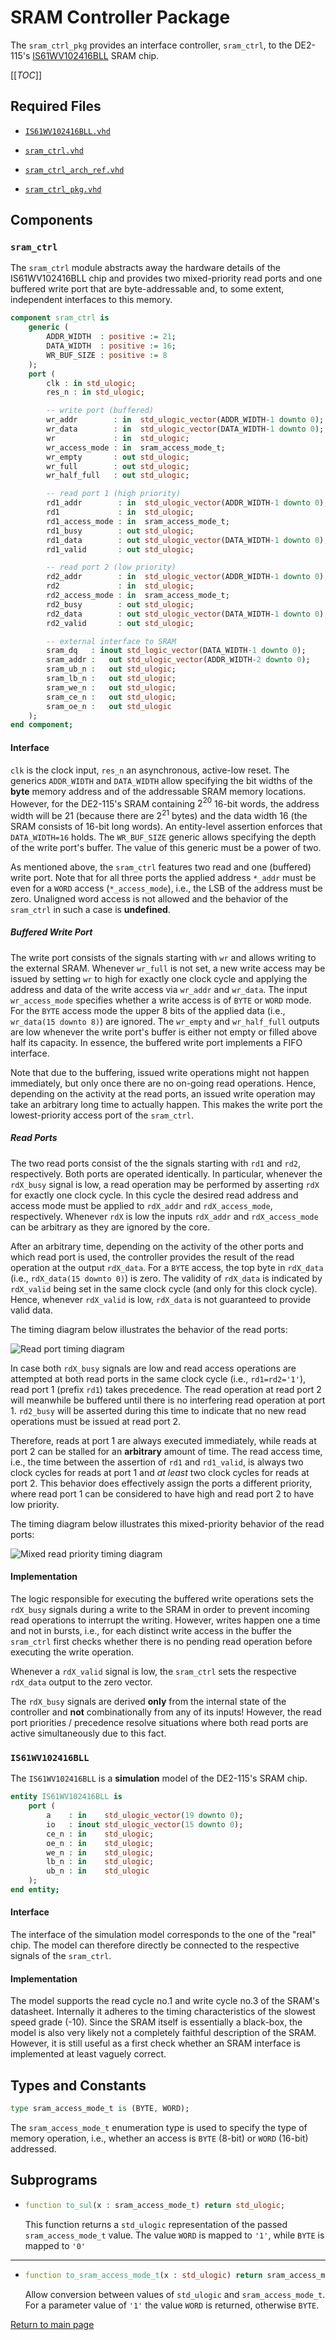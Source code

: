 
# SRAM Controller Package
The `sram_ctrl_pkg` provides an interface controller, `sram_ctrl`, to the DE2-115's [IS61WV102416BLL](https://www.issi.com/WW/pdf/61WV102416ALL.pdf) SRAM chip.



[[_TOC_]]

## Required Files

- [`IS61WV102416BLL.vhd`](src/IS61WV102416BLL.vhd)

- [`sram_ctrl.vhd`](src/sram_ctrl.vhd)

- [`sram_ctrl_arch_ref.vhd`](src/sram_ctrl_arch_ref.vhd)

- [`sram_ctrl_pkg.vhd`](src/sram_ctrl_pkg.vhd)

## Components

### `sram_ctrl`
The `sram_ctrl` module abstracts away the hardware details of the IS61WV102416BLL chip and provides two mixed-priority read ports and one buffered write port that are byte-addressable and, to some extent, independent interfaces to this memory.


```vhdl
component sram_ctrl is
	generic (
		ADDR_WIDTH  : positive := 21;
		DATA_WIDTH  : positive := 16;
		WR_BUF_SIZE : positive := 8
	);
	port (
		clk : in std_ulogic;
		res_n : in std_ulogic;

		-- write port (buffered)
		wr_addr        : in  std_ulogic_vector(ADDR_WIDTH-1 downto 0);
		wr_data        : in  std_ulogic_vector(DATA_WIDTH-1 downto 0);
		wr             : in  std_ulogic;
		wr_access_mode : in  sram_access_mode_t;
		wr_empty       : out std_ulogic;
		wr_full        : out std_ulogic;
		wr_half_full   : out std_ulogic;

		-- read port 1 (high priority)
		rd1_addr        : in  std_ulogic_vector(ADDR_WIDTH-1 downto 0);
		rd1             : in  std_ulogic;
		rd1_access_mode : in  sram_access_mode_t;
		rd1_busy        : out std_ulogic;
		rd1_data        : out std_ulogic_vector(DATA_WIDTH-1 downto 0);
		rd1_valid       : out std_ulogic;

		-- read port 2 (low priority)
		rd2_addr        : in  std_ulogic_vector(ADDR_WIDTH-1 downto 0);
		rd2             : in  std_ulogic;
		rd2_access_mode : in  sram_access_mode_t;
		rd2_busy        : out std_ulogic;
		rd2_data        : out std_ulogic_vector(DATA_WIDTH-1 downto 0);
		rd2_valid       : out std_ulogic;

		-- external interface to SRAM
		sram_dq   : inout std_logic_vector(DATA_WIDTH-1 downto 0);
		sram_addr :   out std_ulogic_vector(ADDR_WIDTH-2 downto 0);
		sram_ub_n :   out std_ulogic;
		sram_lb_n :   out std_ulogic;
		sram_we_n :   out std_ulogic;
		sram_ce_n :   out std_ulogic;
		sram_oe_n :   out std_ulogic
	);
end component;
```


#### Interface

`clk` is the clock input, `res_n` an asynchronous, active-low reset.
The generics `ADDR_WIDTH` and `DATA_WIDTH` allow specifying the bit widths of the **byte** memory address and of the addressable SRAM memory locations.
However, for the DE2-115's SRAM containing $2^{20}$ 16-bit words, the address width will be 21 (because there are $2^{21}$ bytes) and the data width 16 (the SRAM consists of 16-bit long words).
An entity-level assertion enforces that `DATA_WIDTH=16` holds.
The `WR_BUF_SIZE` generic allows specifying the depth of the write port's buffer.
The value of this generic must be a power of two.


As mentioned above, the `sram_ctrl` features two read and one (buffered) write port.
Note that for all three ports the applied address `*_addr` must be even for a `WORD` access (`*_access_mode`), i.e., the LSB of the address must be zero.
Unaligned word access is not allowed and the behavior of the `sram_ctrl` in such a case is **undefined**.




##### Buffered Write Port

The write port consists of the signals starting with `wr` and allows writing to the external SRAM.
Whenever `wr_full` is not set, a new write access may be issued by setting `wr` to high for exactly one clock cycle and applying the address and data of the write access via `wr_addr` and `wr_data`.
The input `wr_access_mode` specifies whether a write access is of `BYTE` or `WORD` mode.
For the `BYTE` access mode the upper 8 bits of the applied data (i.e., `wr_data(15 downto 8)`) are ignored.
The `wr_empty` and `wr_half_full` outputs are low whenever the write port's buffer is either not empty or filled above half its capacity.
In essence, the buffered write port implements a FIFO interface.

Note that due to the buffering, issued write operations might not happen immediately, but only once there are no on-going read operations.
Hence, depending on the activity at the read ports, an issued write operation may take an arbitrary long time to actually happen.
This makes the write port the lowest-priority access port of the `sram_ctrl`.




##### Read Ports

The two read ports consist of the the signals starting with `rd1` and `rd2`, respectively.
Both ports are operated identically.
In particular, whenever the `rdX_busy` signal is low, a read operation may be performed by asserting `rdX` for exactly one clock cycle.
In this cycle the desired read address and access mode must be applied to `rdX_addr` and `rdX_access_mode`, respectively.
Whenever `rdX` is low the inputs `rdX_addr` and `rdX_access_mode` can be arbitrary as they are ignored by the core.

After an arbitrary time, depending on the activity of the other ports and which read port is used, the controller provides the result of the read operation at the output `rdX_data`.
For a `BYTE` access, the top byte in `rdX_data` (i.e., `rdX_data(15 downto 0)`) is zero.
The validity of `rdX_data` is indicated by `rdX_valid` being set in the same clock cycle (and only for this clock cycle).
Hence, whenever `rdX_valid` is low, `rdX_data` is not guaranteed to provide valid data.

The timing diagram below illustrates the behavior of the read ports:


![Read port timing diagram](.mdata/read_timing.svg)

In case both `rdX_busy` signals are low and read access operations are attempted at both read ports in the same clock cycle (i.e., `rd1=rd2='1'`), read port 1 (prefix `rd1`) takes precedence.
The read operation at read port 2 will meanwhile be buffered until there is no interfering read operation at port 1.
`rd2_busy` will be asserted during this time to indicate that no new read operations must be issued at read port 2.

Therefore, reads at port 1 are always executed immediately, while reads at port 2 can be stalled for an **arbitrary** amount of time.
The read access time, i.e., the time between the assertion of `rd1` and `rd1_valid`, is always two clock cycles for reads at port 1 and *at least* two clock cycles for reads at port 2.
This behavior does effectively assign the ports a different priority, where read port 1 can be considered to have high and read port 2 to have low priority.

The timing diagram below illustrates this mixed-priority behavior of the read ports:


![Mixed read priority timing diagram](.mdata/simultaneous_read.svg)



#### Implementation

The logic responsible for executing the buffered write operations sets the `rdX_busy` signals during a write to the SRAM in order to prevent incoming read operations to interrupt the writing.
However, writes happen one a time and not in bursts, i.e., for each distinct write access in the buffer the `sram_ctrl` first checks whether there is no pending read operation before executing the write operation.

Whenever a `rdX_valid` signal is low, the `sram_ctrl` sets the respective `rdX_data` output to the zero vector.

The `rdX_busy` signals are derived **only** from the internal state of the controller and **not** combinationally from any of its inputs!
However, the read port priorities / precedence resolve situations where both read ports are active simultaneously due to this fact.



### `IS61WV102416BLL`
The `IS61WV102416BLL` is a **simulation** model of the DE2-115's SRAM chip.


```vhdl
entity IS61WV102416BLL is
	port (
		a    : in    std_ulogic_vector(19 downto 0);
		io   : inout std_ulogic_vector(15 downto 0);
		ce_n : in    std_ulogic;
		oe_n : in    std_ulogic;
		we_n : in    std_ulogic;
		lb_n : in    std_ulogic;
		ub_n : in    std_ulogic
	);
end entity;
```


#### Interface

The interface of the simulation model corresponds to the one of the "real" chip.
The model can therefore directly be connected to the respective signals of the `sram_ctrl`.




#### Implementation

The model supports the read cycle no.1 and write cycle no.3 of the SRAM's datasheet.
Internally it adheres to the timing characteristics of the slowest speed grade (-10).
Since the SRAM itself is essentially a black-box, the model is also very likely not a completely faithful description of the SRAM.
However, it is still useful as a first check whether an SRAM interface is implemented at least vaguely correct.



## Types and Constants
```vhdl
type sram_access_mode_t is (BYTE, WORD);
```

The `sram_access_mode_t` enumeration type is used to specify the type of memory operation, i.e., whether an access is `BYTE` (8-bit) or `WORD` (16-bit) addressed.





## Subprograms
-   ```vhdl
    function to_sul(x : sram_access_mode_t) return std_ulogic;
    ```
    
    This function returns a `std_ulogic` representation of the passed `sram_access_mode_t` value. The value `WORD` is mapped to `'1'`, while `BYTE` is mapped to `'0'`
    
---


-   ```vhdl
    function to_sram_access_mode_t(x : std_ulogic) return sram_access_mode_t;
    ```
    
    Allow conversion between values of `std_ulogic` and `sram_access_mode_t`. For a parameter value of `'1'` the value `WORD` is returned, otherwise `BYTE`.
    





[Return to main page](../../README.md)

